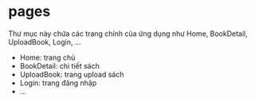 # pages

Thư mục này chứa các trang chính của ứng dụng như Home, BookDetail, UploadBook, Login, ...

- Home: trang chủ
- BookDetail: chi tiết sách
- UploadBook: trang upload sách
- Login: trang đăng nhập
- ...
